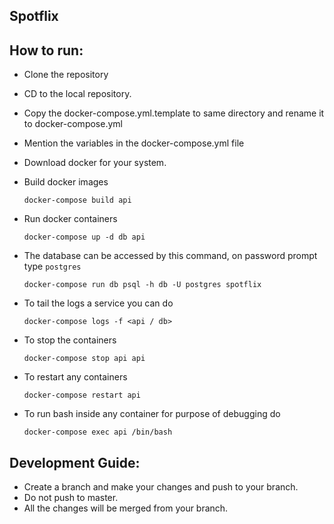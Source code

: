 ## Spotflix

## How to run:
- Clone the repository
- CD to the local repository.
- Copy the docker-compose.yml.template to same directory and rename it to docker-compose.yml
- Mention the variables in the docker-compose.yml file
- Download docker for your system.
- Build docker images

    ```
    docker-compose build api
    ```

- Run docker containers

    ```
    docker-compose up -d db api
    ```

- The database can be accessed by this command, on password prompt type `postgres`

    ```
    docker-compose run db psql -h db -U postgres spotflix
    ```

- To tail the logs a service you can do
    
    ```
    docker-compose logs -f <api / db>
    ```

- To stop the containers

    ```
    docker-compose stop api api
    ```

- To restart any containers 

    ```
    docker-compose restart api
    ```

- To run bash inside any container for purpose of debugging do

    ```
    docker-compose exec api /bin/bash
    ```


## Development Guide:
- Create a branch and make your changes and push to your branch.
- Do not push to master.
- All the changes will be merged from your branch.